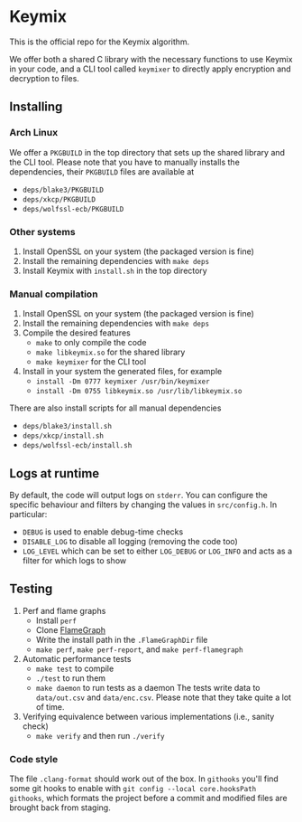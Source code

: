 # Keymix

This is the official repo for the Keymix algorithm.

We offer both a shared C library with the necessary functions to use Keymix
in your code, and a CLI tool called `keymixer` to directly apply encryption
and decryption to files.

## Installing

### Arch Linux

We offer a `PKGBUILD` in the top directory that sets up the shared library
and the CLI tool.
Please note that you have to manually installs the dependencies, their `PKGBUILD`
files are available at

- `deps/blake3/PKGBUILD`
- `deps/xkcp/PKGBUILD`
- `deps/wolfssl-ecb/PKGBUILD`

### Other systems

1. Install OpenSSL on your system (the packaged version is fine)
2. Install the remaining dependencies with `make deps`
3. Install Keymix with `install.sh` in the top directory

### Manual compilation

1. Install OpenSSL on your system (the packaged version is fine)
2. Install the remaining dependencies with `make deps`
3. Compile the desired features
   - `make` to only compile the code
   - `make libkeymix.so` for the shared library
   - `make keymixer` for the CLI tool
4. Install in your system the generated files, for example
   - `install -Dm 0777 keymixer /usr/bin/keymixer`
   - `install -Dm 0755 libkeymix.so /usr/lib/libkeymix.so`

There are also install scripts for all manual dependencies

- `deps/blake3/install.sh`
- `deps/xkcp/install.sh`
- `deps/wolfssl-ecb/install.sh`

## Logs at runtime

By default, the code will output logs on `stderr`.
You can configure the specific behaviour and filters by changing the values
in `src/config.h`.
In particular:

- `DEBUG` is used to enable debug-time checks
- `DISABLE_LOG` to disable all logging (removing the code too)
- `LOG_LEVEL` which can be set to either `LOG_DEBUG` or `LOG_INFO` and acts
   as a filter for which logs to show

## Testing

1. Perf and flame graphs
   - Install `perf`
   - Clone [FlameGraph](https://github.com/brendangregg/FlameGraph)
   - Write the install path in the `.FlameGraphDir` file
   - `make perf`, `make perf-report`, and `make perf-flamegraph`
2. Automatic performance tests
   - `make test` to compile
   - `./test` to run them
   - `make daemon` to run tests as a daemon
   The tests write data to `data/out.csv` and `data/enc.csv`.
   Please note that they take quite a lot of time.
3. Verifying equivalence between various implementations (i.e., sanity check)
   - `make verify` and then run `./verify`

### Code style

The file `.clang-format` should work out of the box. In `githooks` you'll find
some git hooks to enable with `git config --local core.hooksPath githooks`,
which formats the project before a commit and modified files are brought back
from staging.

